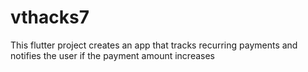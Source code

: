 # vthacks7

This flutter project creates an app that tracks recurring payments and notifies the user if the payment amount increases
